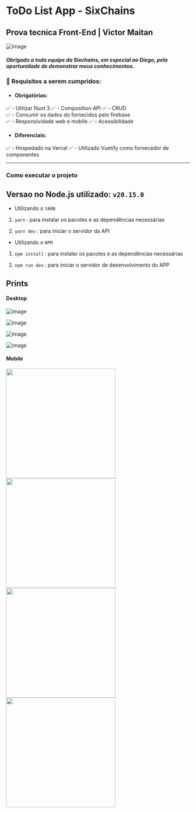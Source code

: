 
  
# ToDo List App - SixChains

## Prova tecnica Front-End | Victor **Maitan**

  

![image](https://firebasestorage.googleapis.com/v0/b/teste-sistema-de-vendas.appspot.com/o/readme%2Fsixchains.webp?alt=media&token=94e30c03-373c-48e0-849e-78e0d9991ad0)

##### Obrigado a toda equipe da Sixchains, em especial ao Diego, pela oportunidade de demonstrar meus conhecimentos.  

### :pencil: Requisitos a serem cumpridos:

- #### Obrigatórias:

:white_check_mark: - Utilizar Nuxt 3 
:white_check_mark: - Composition API 
:white_check_mark: - CRUD  
:white_check_mark: - Consumir os dados do fornecidos pelo firebase  
:white_check_mark: - Responsividade web e mobile
:white_check_mark: - Acessibilidade

  

- #### Diferenciais:
  
:white_check_mark: - Hospedado na Vercel 
:white_check_mark: - Utilizado Vuetify como fornecedor de componentes  

---

  

### Como executar o projeto

## Versao no Node.js utilizado: ```v20.15.0```

  

- Utilizando o ```YARN```

  

1. ```yarn``` : para instalar os pacotes e as dependências necessárias

  

2. ```yarn dev``` : para iniciar o servidor da API


  

- Utilizando o ```NPM```

  

1. ```npm install``` : para instalar os pacotes e as dependências necessárias



2. ```npm run dev``` : para iniciar o servidor de desenvolvimento do APP
  


## Prints

  

#### Desktop

  

![image](https://firebasestorage.googleapis.com/v0/b/teste-sistema-de-vendas.appspot.com/o/readme%2Fweb.png?alt=media&token=edfb81ee-1e4e-475f-837d-c4c47c09e1a8)

  

![image](https://firebasestorage.googleapis.com/v0/b/teste-sistema-de-vendas.appspot.com/o/readme%2Fweb0.png?alt=media&token=7c014d50-5ee7-431e-bbe4-150ce32ee2ab)

  

![image](https://firebasestorage.googleapis.com/v0/b/teste-sistema-de-vendas.appspot.com/o/readme%2Fweb1.png?alt=media&token=89e5cee7-aee0-495e-96d0-1c11f39890f8)

  

![image](https://firebasestorage.googleapis.com/v0/b/teste-sistema-de-vendas.appspot.com/o/readme%2Fweb2.png?alt=media&token=46b52d6f-2a56-4081-8d31-fd38495af123)

  

#### Mobile

<img src = "https://firebasestorage.googleapis.com/v0/b/teste-sistema-de-vendas.appspot.com/o/readme%2Fmobile.png?alt=media&token=b28e40bd-570d-4a2f-8423-64d9bb8182cd" min-width = "200px" max-width = "400px" width = "300px"><img src = "https://firebasestorage.googleapis.com/v0/b/teste-sistema-de-vendas.appspot.com/o/readme%2Fmobile1.png?alt=media&token=a4cdb71b-df3c-4fd9-a4d9-e4deb5534d73" min-width = "200px" max-width = "400px" width = "300px"><img src = "https://firebasestorage.googleapis.com/v0/b/teste-sistema-de-vendas.appspot.com/o/readme%2Fmobile2.png?alt=media&token=e0c81f32-849c-4dfc-a8e8-661e46912552" min-width = "200px" max-width = "400px" width = "300px"><img src = "https://firebasestorage.googleapis.com/v0/b/teste-sistema-de-vendas.appspot.com/o/readme%2Fmobile3.png?alt=media&token=f958e3b0-f9f1-4eaa-81f5-c32f3481ba75" min-width = "200px" max-width = "400px" width = "300px">